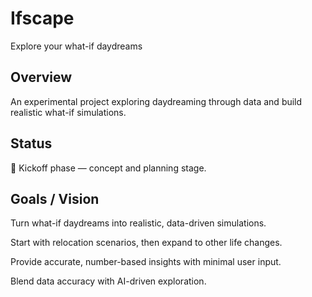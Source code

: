 # Ifscape
Explore your what-if daydreams

## Overview
An experimental project exploring daydreaming through data and build realistic what-if simulations.

## Status

🧩 Kickoff phase — concept and planning stage.


## Goals / Vision

Turn what-if daydreams into realistic, data-driven simulations.

Start with relocation scenarios, then expand to other life changes.

Provide accurate, number-based insights with minimal user input.

Blend data accuracy with AI-driven exploration.